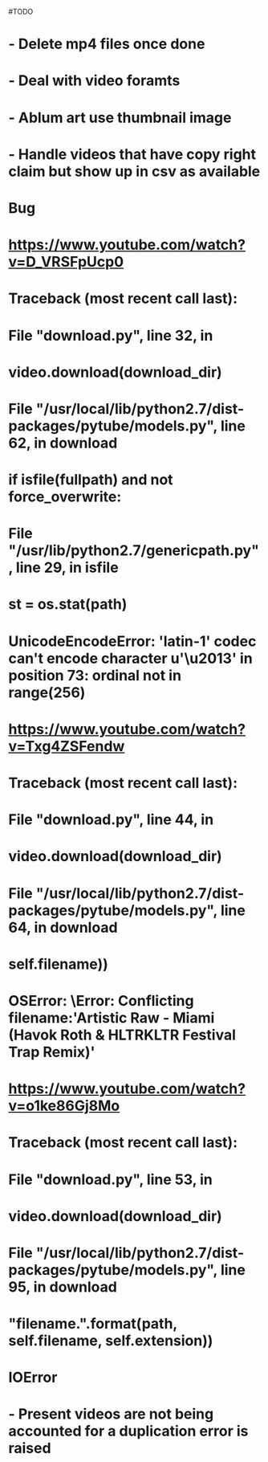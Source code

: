 #TODO

# - Delete mp4 files once done
# - Deal with video foramts
# - Ablum art use thumbnail image 
# - Handle videos that have copy right claim but show up in csv as available 

# Bug

# https://www.youtube.com/watch?v=D_VRSFpUcp0
# Traceback (most recent call last):
#   File "download.py", line 32, in <module>
#     video.download(download_dir)
#   File "/usr/local/lib/python2.7/dist-packages/pytube/models.py", line 62, in download
#     if isfile(fullpath) and not force_overwrite:
#   File "/usr/lib/python2.7/genericpath.py", line 29, in isfile
#     st = os.stat(path)
# UnicodeEncodeError: 'latin-1' codec can't encode character u'\u2013' in position 73: ordinal not in range(256)

# https://www.youtube.com/watch?v=Txg4ZSFendw
# Traceback (most recent call last):
#   File "download.py", line 44, in <module>
#     video.download(download_dir)
#   File "/usr/local/lib/python2.7/dist-packages/pytube/models.py", line 64, in download
#     self.filename))
# OSError: \Error: Conflicting filename:'Artistic Raw - Miami (Havok Roth & HLTRKLTR Festival Trap Remix)'

# https://www.youtube.com/watch?v=o1ke86Gj8Mo
# Traceback (most recent call last):
#   File "download.py", line 53, in <module>
#     video.download(download_dir)
#   File "/usr/local/lib/python2.7/dist-packages/pytube/models.py", line 95, in download
#     "filename.".format(path, self.filename, self.extension))
# IOError

# - Present videos are not being accounted for a duplication error is raised 

